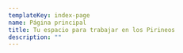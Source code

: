 ```yaml
---
templateKey: index-page
name: Página principal
title: Tu espacio para trabajar en los Pirineos
description: ""
---
```

